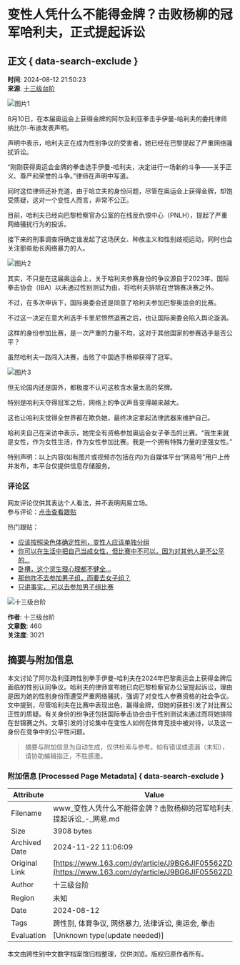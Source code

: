 # 变性人凭什么不能得金牌？击败杨柳的冠军哈利夫，正式提起诉讼

## 正文 { data-search-exclude }


**时间**: 2024-08-12 21:50:23  
**来源**: [十三级台阶](https://www.163.com/dy/media/T1681773697899.html)

![图片1](https://nimg.ws.126.net/?url=http%3A%2F%2Fdingyue.ws.126.net%2F2024%2F0812%2F2c2fe5f9j00si3y91000sd000qo00dsm.jpg&thumbnail=660x2147483647&quality=80&type=jpg)

8月10日，在本届奥运会上获得金牌的阿尔及利亚拳击手伊曼-哈利夫的委托律师纳比尔-布迪发表声明。

声明中表示，哈利夫正在成为性别争议的受害者，她已经在巴黎提起了严重网络骚扰诉讼。

“刚刚获得奥运会金牌的拳击选手伊曼-哈利夫，决定进行一场新的斗争——关乎正义、尊严和荣誉的斗争。”律师在声明中写道。

同时这位律师还补充道，由于哈立夫的身份问题，尽管在奥运会上获得金牌，却饱受质疑，这对一个变性人而言，非常不公正。

目前，哈利夫已经向巴黎检察官办公室的在线反仇恨中心（PNLH），提起了严重网络骚扰行为的投诉。

接下来的刑事调查将确定谁发起了这场厌女、种族主义和性别歧视运动，同时也会关注那些助长网络暴力的人。

![图片2](https://nimg.ws.126.net/?url=http%3A%2F%2Fdingyue.ws.126.net%2F2024%2F0812%2F59cc6b7fj00si3y9a000od000iw00cmm.jpg&thumbnail=660x2147483647&quality=80&type=jpg)

其实，不只是在这届奥运会上，关于哈利夫参赛身份的争议源自于2023年，国际拳击协会（IBA）以未通过性别测试为由，将哈利夫排除在世锦赛决赛之外。

不过，在多次申诉下，国际奥委会还是同意了哈利夫参加巴黎奥运会的比赛。

不过这一决定在意大利选手卡里尼愤然退赛之后，也让国际奥委会陷入舆论漩涡。

这样的身份参加比赛，是一次严重的力量不均，这对于其他国家的参赛选手是否公平？

虽然哈利夫一路闯入决赛，击败了中国选手杨柳获得了冠军。

![图片3](https://nimg.ws.126.net/?url=http%3A%2F%2Fdingyue.ws.126.net%2F2024%2F0812%2Faa18303aj00si3y9m000zd000iw00cmm.jpg&thumbnail=660x2147483647&quality=80&type=jpg)

但无论国内还是国外，都极度不认可这枚含水量太高的奖牌。

特别是哈利夫夺得冠军之后，网络上的争议声音变得越来越大。

这也让哈利夫觉得全世界都在欺负她，最终决定拿起法律武器来维护自己。

哈利夫自己在采访中表示，她完全有资格参加奥运会女子拳击的比赛。“我生来就是女性，作为女性生活，作为女性参加比赛。我是一个拥有特殊力量的坚强女性。”

特别声明：以上内容(如有图片或视频亦包括在内)为自媒体平台“网易号”用户上传并发布，本平台仅提供信息存储服务。

### 评论区

网友评论仅供其表达个人看法，并不表明网易立场。  
参与评论：[点击查看跟贴](https://comment.tie.163.com/J9BG6JIF05562ZDJ.html)  

热门跟贴：

- [应该按照染色体确定性别，变性人应该单独分组](https://comment.tie.163.com/J9BG6JIF05562ZDJ.html)  
- [你可以在生活中把自己当成女性，但比赛中不可以，因为对其他人是不公平的...](https://comment.tie.163.com/J9BG6JIF05562ZDJ.html)  
- [卧槽，这个货生理心理都不健全...](https://comment.tie.163.com/J9BG6JIF05562ZDJ.html)  
- [那他咋不去参加男子组，而要去女子组？](https://comment.tie.163.com/J9BG6JIF05562ZDJ.html)  
- [只讲事实， 可以去参加男子组比赛](https://comment.tie.163.com/J9BG6JIF05562ZDJ.html)  

![十三级台阶](https://nimg.ws.126.net/?url=http://dingyue.ws.126.net/2023/0418/dc5da929j00rta8vw0008d0004k004kp.jpg&thumbnail=160y160&quality=80&type=jpg)

**作者**: 十三级台阶  
**文章数**: 460  
**关注度**: 3021

## 摘要与附加信息

<!-- tcd_abstract -->
本文讨论了阿尔及利亚跨性别拳手伊曼-哈利夫在2024年巴黎奥运会上获得金牌后面临的性别认同争议。哈利夫的律师宣布她已向巴黎检察官办公室提起诉讼，理由是因为她的性别身份而遭受严重网络骚扰，强调了对变性人参赛资格的社会争议。文中提到，尽管哈利夫在比赛中表现出色，赢得金牌，但她的获胜引发了对比赛公正性的质疑。有关身份的纷争还包括国际拳击协会由于性别测试未通过而将她排除在世锦赛之外。文章引发的讨论集中在变性人如何在体育竞技中被对待，以及这一身份在竞争中的公平性问题。
<!-- tcd_abstract_end -->

> 摘要与附加信息为自动生成，仅供检索与参考。如有错误或遗漏（未知），请协助编辑指正，不胜感激。

### 附加信息 [Processed Page Metadata] { data-search-exclude }

| Attribute       | Value                                  |
|-----------------|----------------------------------------|
| Filename        | www_变性人凭什么不能得金牌？击败杨柳的冠军哈利夫，正式提起诉讼_-_网易.md                             |
| Size            | 3908 bytes                           |
| Archived Date   | 2024-11-22 11:06:09                             |
| Original Link   | [https://www.163.com/dy/article/J9BG6JIF05562ZDJ.html](https://www.163.com/dy/article/J9BG6JIF05562ZDJ.html)                       |
| Author          | 十三级台阶                               |
| Region          | 未知                               |
| Date            | 2024-08-12                                 |
| Tags            | 跨性别, 体育争议, 网络暴力, 法律诉讼, 奥运会, 拳击                                 |
| Evaluation            | [Unknown type(update needed)]                                 |
<!-- tcd_table_end -->

本文由跨性别中文数字档案馆归档整理，仅供浏览。版权归原作者所有。
